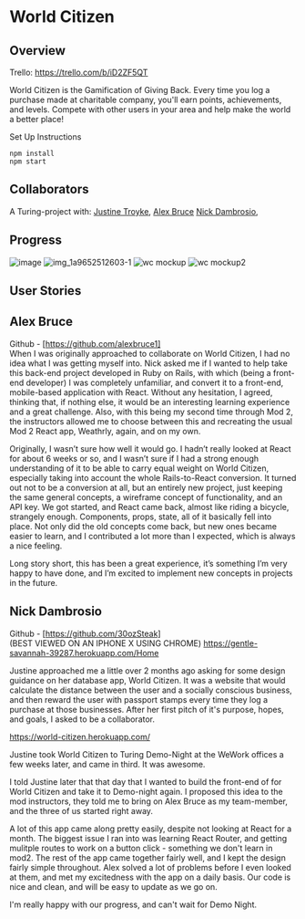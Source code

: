 # World Citizen
## Overview

Trello: https://trello.com/b/iD2ZF5QT

World Citizen is the Gamification of Giving Back. Every time you log a purchase made at charitable company, you'll earn points, achievements, and levels. Compete with other users in your area and help make the world a better place!

Set Up Instructions 
```
npm install
npm start
```

## Collaborators
A Turing-project with:
[Justine Troyke](https://github.com/justinetroyke), 
[Alex Bruce](https://github.com/alexbruce1)
[Nick Dambrosio](https://github.com/30ozSteak),

## Progress

![image](https://user-images.githubusercontent.com/34214595/45470330-9ef10c00-b6ea-11e8-9e24-2f76fad0703e.png)
![img_1a9652512603-1](https://user-images.githubusercontent.com/34214595/45470279-6b15e680-b6ea-11e8-9b20-a3382b179bb7.jpeg)
![wc mockup](https://user-images.githubusercontent.com/34214595/45470057-58e77880-b6e9-11e8-9499-e26652aa2570.png)
![wc mockup2](https://user-images.githubusercontent.com/34214595/45470060-5a18a580-b6e9-11e8-8f9f-c788f6f95451.png)

## User Stories

## Alex Bruce
Github - [https://github.com/alexbruce1]
<br>
When I was originally approached to collaborate on World Citizen, I had no idea what I was getting myself into. Nick asked me if I wanted to help take this back-end project developed in Ruby on Rails, with which (being a front-end developer) I was completely unfamiliar, and convert it to a front-end, mobile-based application with React. Without any hesitation, I agreed, thinking that, if nothing else, it would be an interesting learning experience and a great challenge. Also, with this being my second time through Mod 2, the instructors allowed me to choose between this and recreating the usual Mod 2 React app, Weathrly, again, and on my own.

Originally, I wasn’t sure how well it would go. I hadn’t really looked at React for about 6 weeks or so, and I wasn’t sure if I had a strong enough understanding of it to be able to carry equal weight on World Citizen, especially taking into account the whole Rails-to-React conversion. It turned out not to be a conversion at all, but an entirely new project, just keeping the same general concepts, a wireframe concept of functionality, and an API key. We got started, and React came back, almost like riding a bicycle, strangely enough. Components, props, state, all of it basically fell into place. Not only did the old concepts come back, but new ones became easier to learn, and I contributed a lot more than I expected, which is always a nice feeling.

Long story short, this has been a great experience, it’s something I’m very happy to have done, and I’m excited to implement new concepts in projects in the future.

## Nick Dambrosio
Github - [https://github.com/30ozSteak] 
<br>
(BEST VIEWED ON AN IPHONE X USING CHROME)
https://gentle-savannah-39287.herokuapp.com/Home

Justine approached me a little over 2 months ago asking for some design guidance on her database app, World Citizen. It was a website that would calculate the distance between the user and a socially conscious business, and then reward the user with passport stamps every time they log a purchase at those businesses. After her first pitch of it's purpose, hopes, and goals, I asked to be a collaborator.

https://world-citizen.herokuapp.com/

Justine took World Citizen to Turing Demo-Night at the WeWork offices a few weeks later, and came in third. It was awesome.

I told Justine later that that day that I wanted to build the front-end of for World Citizen and take it to Demo-night again. I proposed this idea to the mod instructors, they told me to bring on Alex Bruce as my team-member, and the three of us started right away.

A lot of this app came along pretty easily, despite not looking at React for a month. The biggest issue I ran into was learning React Router, and getting mulitple routes to work on a button click - something we don't learn in mod2. The rest of the app came together fairly well, and I kept the design fairly simple throughout. Alex solved a lot of problems before I even looked at them, and met my excitedness with the app on a daily basis. Our code is nice and clean, and will be easy to update as we go on.

I'm really happy with our progress, and can't wait for Demo Night. 
